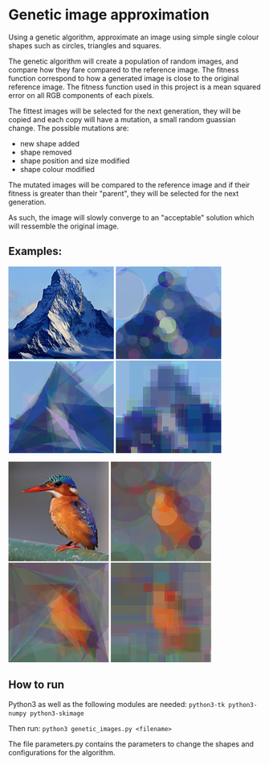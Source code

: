 # Genetic image approximation

Using a genetic algorithm, approximate an image using simple single colour shapes such as circles, triangles and squares.

The genetic algorithm will create a population of random images, and compare how they fare compared to the reference image. The fitness function correspond to how a generated image is close to the original reference image. The fitness function used in this project is a mean squared error on all RGB components of each pixels.

The fittest images will be selected for the next generation, they will be copied and each copy will have a mutation, a small random guassian change. The possible mutations are:
- new shape added
- shape removed
- shape position and size modified
- shape colour modified

The mutated images will be compared to the reference image and if their fitness is greater than their "parent", they will be selected for the next generation.

As such, the image will slowly converge to an "acceptable" solution which will ressemble the original image.

## Examples:

![original](examples/matterhorn2_small.png) ![circles](examples/matterhorn2_small_circles.png) ![tris](examples/matterhorn2_small_tris.png) ![squares](examples/matterhorn2_small_squares.png)

![original](examples/bird_small.png) ![circles](examples/bird_small_circles.png) ![tris](examples/bird_small_tris.png) ![squares](examples/bird_small_squares.png)


## How to run

Python3 as well as the following modules are needed: `python3-tk python3-numpy python3-skimage`

Then run: `python3 genetic_images.py <filename>`

The file parameters.py contains the parameters to change the shapes and configurations for the algorithm.
